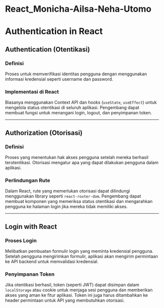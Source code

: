 # React_Monicha-Ailsa-Neha-Utomo

# Authentication in React

## Authentication (Otentikasi)

### Definisi
Proses untuk memverifikasi identitas pengguna dengan menggunakan informasi kredensial seperti username dan password.

### Implementasi di React
Biasanya menggunakan Context API dan hooks (`useState`, `useEffect`) untuk mengelola status otentikasi di seluruh aplikasi. Pengembang dapat membuat fungsi untuk menangani login, logout, dan penyimpanan token.

---

## Authorization (Otorisasi)

### Definisi
Proses yang menentukan hak akses pengguna setelah mereka berhasil terotentikasi. Otorisasi mengatur apa yang dapat dilakukan pengguna dalam aplikasi.

### Perlindungan Rute
Dalam React, rute yang memerlukan otorisasi dapat dilindungi menggunakan library seperti `react-router-dom`. Pengembang dapat membuat komponen yang memeriksa status otentikasi dan mengarahkan pengguna ke halaman login jika mereka tidak memiliki akses.

---

## Login with React

### Proses Login
Melibatkan pembuatan formulir login yang meminta kredensial pengguna. Setelah pengguna mengirimkan formulir, aplikasi akan mengirim permintaan ke API backend untuk memvalidasi kredensial.

### Penyimpanan Token
Jika otentikasi berhasil, token (seperti JWT) dapat disimpan dalam `localStorage` atau cookie untuk menjaga sesi pengguna dan memberikan akses yang aman ke fitur aplikasi. Token ini juga harus ditambahkan ke header permintaan untuk API yang membutuhkan otorisasi.

